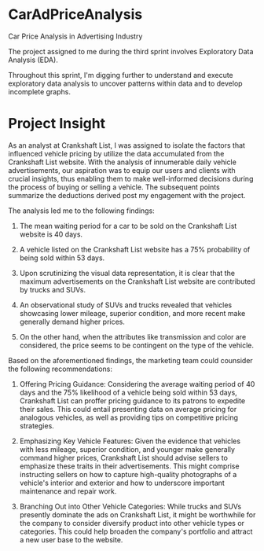 # CarAdPriceAnalysis

Car Price Analysis in Advertising Industry

The project assigned to me during the third sprint involves Exploratory Data Analysis (EDA). 

Throughout this sprint, I'm digging further to understand and execute exploratory data analysis to uncover patterns within data and to develop incomplete graphs. 

# **Project Insight**

As an analyst at Crankshaft List, I was assigned to isolate the factors that influenced vehicle pricing by utilize the data accumulated from the Crankshaft List website. With the analysis of innumerable daily vehicle advertisements, our aspiration was to equip our users and clients with crucial insights, thus enabling them to make well-informed decisions during the process of buying or selling a vehicle. The subsequent points summarize the deductions derived post my engagement with the project.

The analysis led me to the following findings:

1. The mean waiting period for a car to be sold on the Crankshaft List website is 40 days. 

2. A vehicle listed on the Crankshaft List website has a 75% probability of being sold within 53 days. 

3. Upon scrutinizing the visual data representation, it is clear that the maximum advertisements on the Crankshaft List website are contributed by trucks and SUVs. 

4. An observational study of SUVs and trucks revealed that vehicles showcasing lower mileage, superior condition, and more recent make generally demand higher prices. 

5. On the other hand, when the attributes like transmission and color are considered, the price seems to be contingent on the type of the vehicle. 

Based on the aforementioned findings, the marketing team could counsider the following recommendations:

1. Offering Pricing Guidance: Considering the average waiting period of 40 days and the 75% likelihood of a vehicle being sold within 53 days, Crankshaft List can proffer pricing guidance to its patrons to expedite their sales. This could entail presenting data on average pricing for analogous vehicles, as well as providing tips on competitive pricing strategies.

2. Emphasizing Key Vehicle Features: Given the evidence that vehicles with less mileage, superior condition, and younger make generally command higher prices, Crankshaft List should advise sellers to emphasize these traits in their advertisements. This might comprise instructing sellers on how to capture high-quality photographs of a vehicle's interior and exterior and how to underscore important maintenance and repair work.

3. Branching Out into Other Vehicle Categories: While trucks and SUVs presently dominate the ads on Crankshaft List, it might be worthwhile for the company to consider diversify product into other vehicle types or categories. This could help broaden the company's portfolio and attract a new user base to the website.
